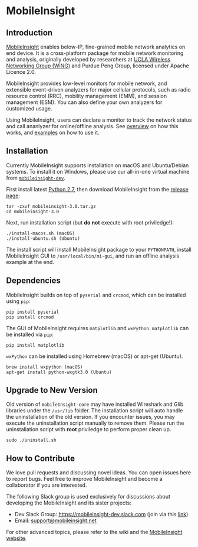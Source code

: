 MobileInsight
==============

## Introduction

[MobileInsight](http://mobileinsight.net) enables below-IP, fine-grained mobile network analytics on end device. It is a cross-platform package for mobile network monitoring and analysis, originally developed by researchers at [UCLA Wireless Networking Group (WiNG)](http://metro.cs.ucla.edu) and Purdue Peng Group, licensed under Apache Licence 2.0.

MobileInsight provides low-level monitors for mobile network, and extensible event-driven analyzers for major cellular protocols, such as radio resource control (RRC), mobility management (EMM), and session management (ESM). You can also define your own analyzers for customized usage.

Using MobileInsight, users can declare a monitor to track the network status and call ananlyzer for online/offline analysis. See [overview](http://mobileinsight.net/developer-guide.html) on how this works, and [examples](http://mobileinsight.net/tutorials.html) on how to use it.


## Installation

Currently MobileInsight supports installation on macOS and Ubuntu/Debian systems. To install it on Windows, please use our all-in-one virtual machine from [`mobileinsight-dev`](https://github.com/mobile-insight/mobileinsight-dev).

First install latest [Python 2.7](https://www.python.org/), then download MobileInsight from the [release page](https://github.com/mobile-insight/mobileinsight-core/releases):

    tar -zxvf mobileinsight-3.0.tar.gz
    cd mobileinsight-3.0

Next, run installation script (but __do not__ execute with root priviledge!):

    ./install-macos.sh (macOS)
    ./install-ubuntu.sh (Ubuntu)

The install script will install MobileInsight package to your `PYTHONPATH`, install MobileInsight GUI to `/usr/local/bin/mi-gui`, and run an offline analysis example at the end.


## Dependencies

MobileInsight builds on top of `pyserial` and `crcmod`, which can be installed using `pip`:

    pip install pyserial
    pip install crcmod

The GUI of MobileInsight requires `matplotlib` and `wxPython`. `matplotlib` can be installed via `pip`:

    pip install matplotlib

`wxPython` can be installed using Homebrew (macOS) or apt-get (Ubuntu).

    brew install wxpython (macOS)
    apt-get install python-wxgtk3.0 (Ubuntu)


## Upgrade to New Version

Old version of `mobileInsight-core` may have installed Wireshark and Glib libraries under the `/usr/lib` folder. The installation script will auto handle the uninstallation of the old version. If you encounter issues, you may execute the uninstallation script manually to remove them. Please run the uninstallation script with __root__ priviledge to perform proper clean up.

    sudo ./uninstall.sh


## How to Contribute

We love pull requests and discussing novel ideas. You can open issues here to report bugs. Feel free to improve MobileInsight and become a collaborator if you are interested.

The following Slack group is used exclusively for discussions about developing the MobileInsight and its sister projects:

+ Dev Slack Group: https://mobileinsight-dev.slack.com (join via this [link](https://goo.gl/htJGqT))
+ Email: support@mobileinsight.net

For other advanced topics, please refer to the wiki and the [MobileInsight website](http://mobileinsight.net).
